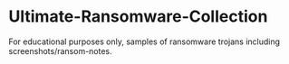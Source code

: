 # Ultimate-Ransomware-Collection
For educational purposes only, samples of ransomware trojans including screenshots/ransom-notes. 
